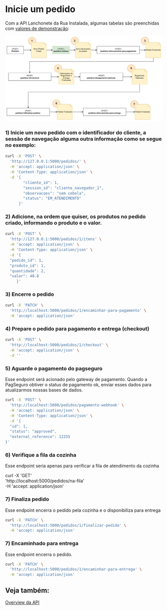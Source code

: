 # Inicie um pedido

Com a API Lanchonete da Rua Instalada, algumas tabelas são preenchidas com [valores de demonstração](valores-demonstracao.md):

![FluxoPedido](image.png)

### 1) Inicie um novo pedido com o identificador do cliente, a sessão de navegação alguma outra informação como se segue no exemplo:

```bash
curl -X 'POST' \
  'http://127.0.0.1:5000/pedidos/' \
  -H 'accept: application/json' \
  -H 'Content-Type: application/json' \
  -d '{
        "cliente_id": 1,
        "session_id": "cliente_navegador_1",
        "observacoes": "sem cebola",
        "status": "EM_ATENDIMENTO"
      }'

```

### 2) Adicione, na ordem que quiser, os produtos no pedido criado, informando o produto e o valor.


```bash
curl -X 'POST' \
  'http://127.0.0.1:5000/pedidos/1/itens' \
  -H 'accept: application/json' \
  -H 'Content-Type: application/json' \
  -d '{
  "pedido_id": 1,
  "produto_id": 1,
  "quantidade": 2,
  "valor": 40.8
     }'

```

### 3) Encerre o pedido

```bash
curl -X 'PATCH' \
  'http://localhost:5000/pedidos/1/encaminhar-para-pagamento' \
  -H 'accept: application/json'
```

### 4) Prepare o pedido para pagamento e entrega (checkout)
```bash
curl -X 'POST' \
  'http://localhost:5000/pedidos/1/checkout' \
  -H 'accept: application/json' \
  -d ''
```

### 5) Aguarde o pagamento do pagseguro

Esse endpoint será acionado pelo gateway de pagamento. Quando a PagSeguro obtiver o status de pagamento ok, enviar esses dados para atualizarmos nossas bases de dados.

```bash
curl -X 'POST' \
  'http://localhost:5000/pedidos/pagamento-webhook' \
  -H 'accept: application/json' \
  -H 'Content-Type: application/json' \
  -d '{
  "id": 1,
  "status": "approved",
  "external_reference": 12255
}'
```

### 6) Verifique a fila da cozinha

Esse endpoint seria apenas para verificar a fila de atendimento da cozinha

curl -X 'GET' \
  'http://localhost:5000/pedidos/na-fila' \
  -H 'accept: application/json'

### 7) Finaliza pedido

Esse endpoint encerra o pedido pela cozinha e o disponibiliza para entrega

```bash
curl -X 'PATCH' \
  'http://localhost:5000/pedidos/1/finalizar-pedido' \
  -H 'accept: application/json'
```

### 7) Encaminhado para entrega
Esse endpoint encerra o pedido. 

```bash
curl -X 'PATCH' \
  'http://localhost:5000/pedidos/1/encaminhar-para-entrega' \
  -H 'accept: application/json'
```

## Veja também:

[Overview da API](./overview.md)

